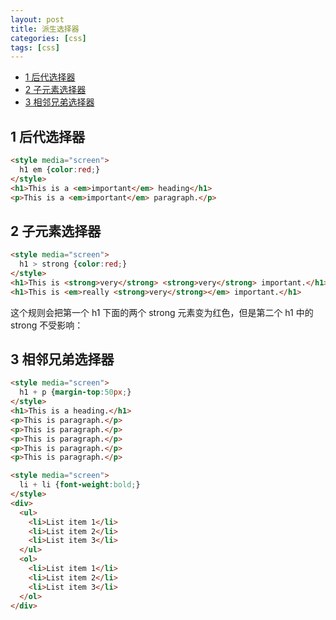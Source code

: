 ```yaml
---
layout: post
title: 派生选择器
categories: [css]
tags: [css]
---
```


<!-- TOC -->

- [1 后代选择器](#1-后代选择器)
- [2 子元素选择器](#2-子元素选择器)
- [3 相邻兄弟选择器](#3-相邻兄弟选择器)

<!-- /TOC -->

## 1 后代选择器

```html
<style media="screen">
  h1 em {color:red;}
</style>
<h1>This is a <em>important</em> heading</h1>
<p>This is a <em>important</em> paragraph.</p>

```

## 2 子元素选择器
```html
<style media="screen">
  h1 > strong {color:red;}
</style>
<h1>This is <strong>very</strong> <strong>very</strong> important.</h1>
<h1>This is <em>really <strong>very</strong></em> important.</h1>
```
这个规则会把第一个 h1 下面的两个 strong 元素变为红色，但是第二个 h1 中的 strong 不受影响：

## 3 相邻兄弟选择器
```html
<style media="screen">
  h1 + p {margin-top:50px;}
</style>
<h1>This is a heading.</h1>
<p>This is paragraph.</p>
<p>This is paragraph.</p>
<p>This is paragraph.</p>
<p>This is paragraph.</p>
<p>This is paragraph.</p>
```

```html
<style media="screen">
  li + li {font-weight:bold;}
</style>
<div>
  <ul>
    <li>List item 1</li>
    <li>List item 2</li>
    <li>List item 3</li>
  </ul>
  <ol>
    <li>List item 1</li>
    <li>List item 2</li>
    <li>List item 3</li>
  </ol>
</div>
```
